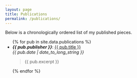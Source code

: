 ```yaml
---
layout: page
title: Publications
permalink: /publications/
---
```

Below is a chronologically ordered list of my published pieces.

<ul>
{% for pub in site.data.publications %}
  <li>
    <strong><em>{{ pub.publisher }}</em></strong>: <a href="{{ pub.link }}" target="_blank">{{ pub.title }}</a>
    <br>
    <em>{{ pub.date | date_to_long_string }}</em>
    <p/>
    <blockquote>{{ pub.excerpt }}</blockquote>
  </li>
{% endfor %}
</ul>
